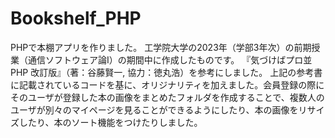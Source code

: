 # Bookshelf_PHP
PHPで本棚アプリを作りました。
工学院大学の2023年（学部3年次）の前期授業（通信ソフトウェア論Ⅰ）の期間中に作成したものです。
『気づけばプロ並PHP 改訂版』（著：谷藤賢一, 協力：徳丸浩）を参考にしました。
上記の参考書に記載されているコードを基に、オリジナリティを加えました。会員登録の際にそのユーザが登録した本の画像をまとめたフォルダを作成することで、複数人のユーザが別々のマイページを見ることができるようにしたり、本の画像をリサイズしたり、本のソート機能をつけたりしました。
